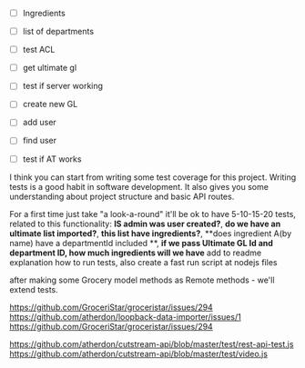 - [ ] Ingredients
- [ ] list of departments
- [ ] test ACL
- [ ] get ultimate gl
- [ ] test if server working
- [ ] create new GL

- [ ] add user
- [ ] find user
- [ ] test if AT works

I think you can start from writing some test coverage for this project.
Writing tests is a good habit in software development.
It also gives you some understanding about project structure and basic API routes.




 For a first time just take "a look-a-round" it'll be ok to have 5-10-15-20 tests, related to this functionality: **IS admin was user created?**, **do we have an ultimate list imported?**,
**this list have ingredients?**, **does ingredient A(by name) have a departmentId included **, **if we pass Ultimate GL Id and department ID, how much ingredients will we have**
add to readme explanation how to run tests, also create a fast run script at nodejs files

after making some Grocery model methods as Remote methods - we'll extend tests.

https://github.com/GroceriStar/groceristar/issues/294
https://github.com/atherdon/loopback-data-importer/issues/1
https://github.com/GroceriStar/groceristar/issues/294

https://github.com/atherdon/cutstream-api/blob/master/test/rest-api-test.js
https://github.com/atherdon/cutstream-api/blob/master/test/video.js
